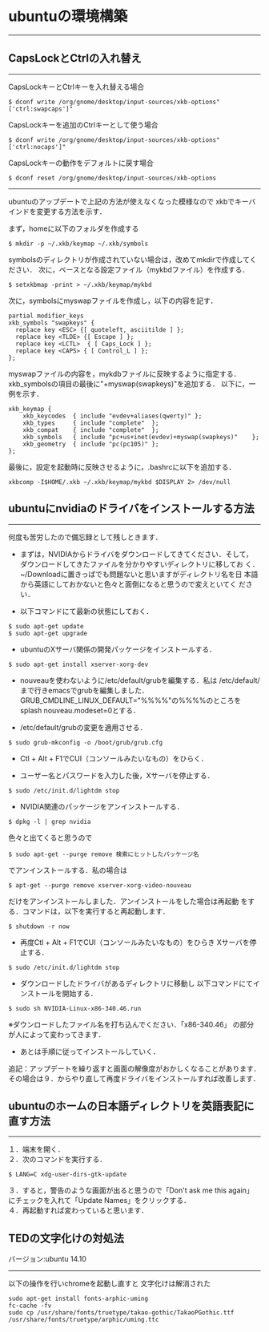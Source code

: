 # ubuntuの環境構築
***
## CapsLockとCtrlの入れ替え
***
CapsLockキーとCtrlキーを入れ替える場合

```
$ dconf write /org/gnome/desktop/input-sources/xkb-options"['ctrl:swapcaps']"
```

CapsLockキーを追加のCtrlキーとして使う場合

```
$ dconf write /org/gnome/desktop/input-sources/xkb-options"['ctrl:nocaps']"
```

CapsLockキーの動作をデフォルトに戻す場合

```
$ dconf reset /org/gnome/desktop/input-sources/xkb-options
```
***
ubuntuのアップデートで上記の方法が使えなくなった模様なので
xkbでキーバインドを変更する方法を示す．

まず，homeに以下のフォルダを作成する
```
$ mkdir -p ~/.xkb/keymap ~/.xkb/symbols
```
symbolsのディレクトリが作成されていない場合は，改めてmkdirで作成してください．
次に，ベースとなる設定ファイル（mykbdファイル）を作成する．
```
$ setxkbmap -print > ~/.xkb/keymap/mykbd
```
次に，symbolsにmyswapファイルを作成し，以下の内容を記す．
```
partial modifier_keys
xkb_symbols "swapkeys" {
  replace key <ESC> {[ quoteleft, asciitilde ] };
  replace key <TLDE> {[ Escape ] };
  replace key <LCTL>  { [ Caps_Lock ] };
  replace key <CAPS> { [ Control_L ] };
};
```
myswapファイルの内容を，mykdbファイルに反映するように指定する．
xkb_symbolsの項目の最後に"+myswap(swapkeys)"を追加する．
以下に，一例を示す．
```
xkb_keymap {
    xkb_keycodes  { include "evdev+aliases(qwerty)" };
    xkb_types     { include "complete"  };
    xkb_compat    { include "complete"  };
    xkb_symbols   { include "pc+us+inet(evdev)+myswap(swapkeys)"    };
    xkb_geometry  { include "pc(pc105)" };
};
```
最後に，設定を起動時に反映させるように，.bashrcに以下を追加する．
```
xkbcomp -I$HOME/.xkb ~/.xkb/keymap/mykbd $DISPLAY 2> /dev/null
```

## ubuntuにnvidiaのドライバをインストールする方法
***
何度も苦労したので備忘録として残しときます．

- まずは，NVIDIAからドライバをダウンロードしてきてください．そして，
  ダウンロードしてきたファイルを分かりやすいディレクトリに移してお
  く．~/Downloadに置きっぱでも問題ないと思いますがディレクトリ名を日
  本語から英語にしておかないと色々と面倒になると思うので変えといてく
  ださい．

- 以下コマンドにて最新の状態にしておく．

```
$ sudo apt-get update
$ sudo apt-get upgrade
```

- ubuntuのXサーバ関係の開発パッケージをインストールする．

```
$ sudo apt-get install xserver-xorg-dev
```

- nouveauを使わないように/etc/default/grubを編集する．私は
  /etc/default/まで行きemacsでgrubを編集しました．
  GRUB_CMDLINE_LINUX_DEFAULT="%%%%"の%%%%のところをsplash
  nouveau.modeset=0とする．

- /etc/default/grubの変更を適用させる．

```
$ sudo grub-mkconfig -o /boot/grub/grub.cfg
```

- Ctl + Alt + F1でCUI（コンソールみたいなもの）をひらく．

- ユーザー名とパスワードを入力した後，Xサーバを停止する．

```
$ sudo /etc/init.d/lightdm stop
```

- NVIDIA関連のパッケージをアンインストールする．

```
$ dpkg -l | grep nvidia
```

色々と出てくると思うので

```
$ sudo apt-get --purge remove 検索にヒットしたパッケージ名
```

でアンインストールする．私の場合は

```
$ apt-get --purge remove xserver-xorg-video-nouveau
```

だけをアンインストールしました．アンインストールをした場合は再起動
をする．コマンドは，以下を実行すると再起動します．

```
$ shutdown -r now
```

- 再度Ctl + Alt + F1でCUI（コンソールみたいなもの）をひらき
  Xサーバを停止する．

```
$ sudo /etc/init.d/lightdm stop
```

- ダウンロードしたドライバがあるディレクトリに移動し
  以下コマンドにてインストールを開始する．

```
$ sudo sh NVIDIA-Linux-x86-340.46.run
```

※ダウンロードしたファイル名を打ち込んでください．「x86-340.46」
の部分が人によって変わってきます．
- あとは手順に従ってインストールしていく．

追記：アップデートを繰り返すと画面の解像度がおかしくなることがあります．
その場合は９．からやり直して再度ドライバをインストールすれば改善します．

## ubuntuのホームの日本語ディレクトリを英語表記に直す方法
***

１．端末を開く．  
２．次のコマンドを実行する．

```
$ LANG=C xdg-user-dirs-gtk-update
```

３．すると，警告のような画面が出ると思うので「Don't ask me this again」
にチェックを入れて「Update Names」をクリックする．  
４．再起動すれば変わっていると思います．

## TEDの文字化けの対処法
バージョン:ubuntu 14.10
***
以下の操作を行いchromeを起動し直すと
文字化けは解消された

```
sudo apt-get install fonts-arphic-uming  
fc-cache -fv  
sudo cp /usr/share/fonts/truetype/takao-gothic/TakaoPGothic.ttf /usr/share/fonts/truetype/arphic/uming.ttc
```
